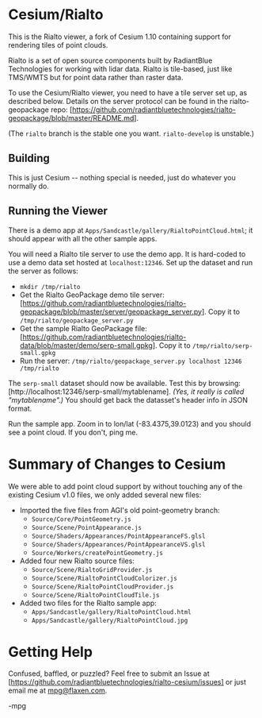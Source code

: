 Cesium/Rialto
=============

This is the Rialto viewer, a fork of Cesium 1.10 containing support for
rendering tiles of point clouds.

Rialto is a set of open source components built by RadiantBlue Technologies
for working with lidar data. Rialto is tile-based, just like TMS/WMTS but
for point data rather than raster data.

To use the Cesium/Rialto viewer, you need to have a tile server set up,
as described below. Details on the server protocol can be found in the
rialto-geopackage repo: [https://github.com/radiantbluetechnologies/rialto-geopackage/blob/master/README.md].

(The `rialto` branch is the stable one you want. `rialto-develop` is unstable.)


Building
--------

This is just Cesium -- nothing special is needed, just do whatever you
normally do.



Running the Viewer
------------------

There is a demo app at `Apps/Sandcastle/gallery/RialtoPointCloud.html`; it
should appear with all the other sample apps.

You will need a Rialto tile server to use the demo app. It is hard-coded to use a demo data set hosted at `localhost:12346`. Set up the dataset and
run the server as follows:
  * `mkdir /tmp/rialto`
  * Get the Rialto GeoPackage demo tile server: [https://github.com/radiantbluetechnologies/rialto-geopackage/blob/master/server/geopackage_server.py]. Copy it to `/tmp/rialto/geopackage_server.py`
  * Get the sample Rialto GeoPackage file: [https://github.com/radiantbluetechnologies/rialto-data/blob/master/demo/serp-small.gpkg]. Copy it to `/tmp/rialto/serp-small.gpkg`
  * Run the server: `/tmp/rialto/geopackage_server.py localhost 12346 /tmp/rialto`

The `serp-small` dataset should now be available. Test this by browsing:
[http://localhost:12346/serp-small/mytablename]. _(Yes, it really is
called "mytablename".)_ You should get back the datasset's header info in
JSON format.

Run the sample app. Zoom in to lon/lat (-83.4375,39.0123) and you should see
a point cloud. If you don't, ping me.



Summary of Changes to Cesium
============================

We were able to add point cloud support by without touching any of the 
existing Cesium v1.0 files, we only added several new files:
  * Imported the five files from AGI's old point-geometry branch:
    * `Source/Core/PointGeometry.js`
    * `Source/Scene/PointAppearance.js`
    * `Source/Shaders/Appearances/PointAppearanceFS.glsl`
    * `Source/Shaders/Appearances/PointAppearanceVS.glsl`
    * `Source/Workers/createPointGeometry.js`
  * Added four new Rialto source files:
    * `Source/Scene/RialtoGridProvider.js`
    * `Source/Scene/RialtoPointCloudColorizer.js`
    * `Source/Scene/RialtoPointCloudProvider.js`
    * `Source/Scene/RialtoPointCloudTile.js`
  * Added two files for the Rialto sample app:
    * `Apps/Sandcastle/gallery/RialtoPointCloud.html`
    * `Apps/Sandcastle/gallery/RialtoPointCloud.jpg`


    
Getting Help
============

Confused, baffled, or puzzled? Feel free to submit an Issue at
[https://github.com/radiantbluetechnologies/rialto-cesium/issues] or
just email me at mpg@flaxen.com.

-mpg






